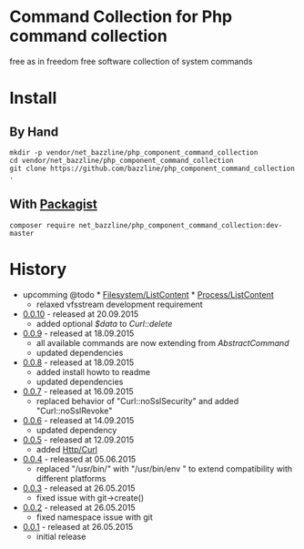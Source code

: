 # Command Collection for Php command collection

free as in freedom free software collection of system commands

# Install

## By Hand

    mkdir -p vendor/net_bazzline/php_component_command_collection
    cd vendor/net_bazzline/php_component_command_collection
    git clone https://github.com/bazzline/php_component_command_collection .

## With [Packagist](https://packagist.org/packages/net_bazzline/php_component_command_collection)

    composer require net_bazzline/php_component_command_collection:dev-master

# History 

* upcomming
    @todo
        * [Filesystem/ListContent](https://github.com/bazzline/php_component_command/tree/master/example/Example/ls)
        * [Process/ListContent](https://github.com/bazzline/php_component_command/tree/master/example/Example/ps)
    * relaxed vfsstream development requirement
* [0.0.10](https://github.com/bazzline/php_component_command_collection/tree/0.0.10) - released at 20.09.2015
    * added optional *$data* to *Curl::delete*
* [0.0.9](https://github.com/bazzline/php_component_command_collection/tree/0.0.9) - released at 18.09.2015
    * all available commands are now extending from *AbstractCommand*
    * updated dependencies
* [0.0.8](https://github.com/bazzline/php_component_command_collection/tree/0.0.8) - released at 18.09.2015
    * added install howto to readme
    * updated dependencies
* [0.0.7](https://github.com/bazzline/php_component_command_collection/tree/0.0.7) - released at 16.09.2015
    * replaced behavior of "Curl::noSslSecurity" and added "Curl::noSslRevoke"
* [0.0.6](https://github.com/bazzline/php_component_command_collection/tree/0.0.6) - released at 14.09.2015
    * updated dependency
* [0.0.5](https://github.com/bazzline/php_component_command_collection/tree/0.0.5) - released at 12.09.2015
    * added [Http/Curl](https://github.com/bazzline/php_component_command_collection/blob/master/source/Net/Bazzline/Component/CommandCollection/Http/Curl.php)
* [0.0.4](https://github.com/bazzline/php_component_command_collection/tree/0.0.4) - released at 05.06.2015
    * replaced "/usr/bin/<command>" with "/usr/bin/env <command>" to extend compatibility with different platforms
* [0.0.3](https://github.com/bazzline/php_component_command_collection/tree/0.0.3) - released at 26.05.2015
    * fixed issue with git->create()
* [0.0.2](https://github.com/bazzline/php_component_command_collection/tree/0.0.2) - released at 26.05.2015
    * fixed namespace issue with git
* [0.0.1](https://github.com/bazzline/php_component_command_collection/tree/0.0.1) - released at 26.05.2015
    * initial release

